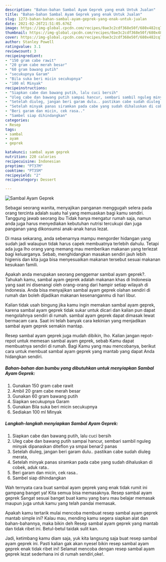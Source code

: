```yaml
---
description: "Bahan-bahan Sambal Ayam Geprek yang enak Untuk Jualan"
title: "Bahan-bahan Sambal Ayam Geprek yang enak Untuk Jualan"
slug: 1273-bahan-bahan-sambal-ayam-geprek-yang-enak-untuk-jualan
date: 2021-02-26T21:51:05.676Z
image: https://img-global.cpcdn.com/recipes/0ae3c2cdf368e50f/680x482cq70/sambal-ayam-geprek-foto-resep-utama.jpg
thumbnail: https://img-global.cpcdn.com/recipes/0ae3c2cdf368e50f/680x482cq70/sambal-ayam-geprek-foto-resep-utama.jpg
cover: https://img-global.cpcdn.com/recipes/0ae3c2cdf368e50f/680x482cq70/sambal-ayam-geprek-foto-resep-utama.jpg
author: Stanley Powell
ratingvalue: 3.1
reviewcount: 3
recipeingredient:
- "150 gram cabe rawit"
- "20 gram cabe merah besar"
- "60 gram bawang putih"
- "secukupnya Garam"
- "Bila suka beri micin secukupnya"
- "100 ml Minyak"
recipeinstructions:
- "Siapkan cabe dan bawang putih, lalu cuci bersih"
- "Uleg cabe dan bawang putih sampai hancur, sembari sambil nguleg minyak dipanaskan diteflon ya smpai benar2 panas"
- "Setelah diuleg, jangan beri garam dulu.. pastikan cabe sudah diuleg merata,"
- "Setelah minyak panas siramkan pada cabe yang sudah dihaluskan di cobek, aduk rata.."
- "Beri garam dan micin, cek rasa.."
- "Sambel siap dihindangkan"
categories:
- Resep
tags:
- sambal
- ayam
- geprek

katakunci: sambal ayam geprek 
nutrition: 220 calories
recipecuisine: Indonesian
preptime: "PT37M"
cooktime: "PT35M"
recipeyield: "2"
recipecategory: Dessert

---
```



![Sambal Ayam Geprek](https://img-global.cpcdn.com/recipes/0ae3c2cdf368e50f/680x482cq70/sambal-ayam-geprek-foto-resep-utama.jpg)

Sebagai seorang wanita, menyajikan panganan menggugah selera pada orang tercinta adalah suatu hal yang memuaskan bagi kamu sendiri. Tanggung jawab seorang ibu Tidak hanya mengatur rumah saja, namun anda juga harus menyediakan kebutuhan nutrisi tercukupi dan juga panganan yang dikonsumsi anak-anak harus lezat.

Di masa  sekarang, anda sebenarnya mampu mengorder hidangan yang sudah jadi walaupun tidak harus capek membuatnya terlebih dahulu. Tetapi ada juga lho orang yang memang mau memberikan makanan yang terlezat bagi keluarganya. Sebab, menghidangkan masakan sendiri jauh lebih higienis dan kita juga bisa menyesuaikan makanan tersebut sesuai makanan kesukaan famili. 



Apakah anda merupakan seorang penggemar sambal ayam geprek?. Tahukah kamu, sambal ayam geprek adalah makanan khas di Indonesia yang saat ini disenangi oleh orang-orang dari hampir setiap wilayah di Indonesia. Anda bisa menyajikan sambal ayam geprek olahan sendiri di rumah dan boleh dijadikan makanan kesenanganmu di hari libur.

Kalian tidak usah bingung jika kamu ingin memakan sambal ayam geprek, karena sambal ayam geprek tidak sukar untuk dicari dan kalian pun dapat mengolahnya sendiri di rumah. sambal ayam geprek dapat dimasak lewat bermacam cara. Saat ini telah banyak cara kekinian yang menjadikan sambal ayam geprek semakin mantap.

Resep sambal ayam geprek juga mudah dibikin, lho. Kalian jangan repot-repot untuk memesan sambal ayam geprek, sebab Kamu dapat membuatnya sendiri di rumah. Bagi Kamu yang mau mencobanya, berikut cara untuk membuat sambal ayam geprek yang mantab yang dapat Anda hidangkan sendiri.

<!--inarticleads1-->

##### Bahan-bahan dan bumbu yang dibutuhkan untuk menyiapkan Sambal Ayam Geprek:

1. Gunakan 150 gram cabe rawit
1. Ambil 20 gram cabe merah besar
1. Gunakan 60 gram bawang putih
1. Siapkan secukupnya Garam
1. Gunakan Bila suka beri micin secukupnya
1. Sediakan 100 ml Minyak




<!--inarticleads2-->

##### Langkah-langkah menyiapkan Sambal Ayam Geprek:

1. Siapkan cabe dan bawang putih, lalu cuci bersih
1. Uleg cabe dan bawang putih sampai hancur, sembari sambil nguleg minyak dipanaskan diteflon ya smpai benar2 panas
1. Setelah diuleg, jangan beri garam dulu.. pastikan cabe sudah diuleg merata,
1. Setelah minyak panas siramkan pada cabe yang sudah dihaluskan di cobek, aduk rata..
1. Beri garam dan micin, cek rasa..
1. Sambel siap dihindangkan




Wah ternyata cara buat sambal ayam geprek yang enak tidak rumit ini gampang banget ya! Kita semua bisa memasaknya. Resep sambal ayam geprek Sangat sesuai banget buat kamu yang baru mau belajar memasak maupun juga untuk kamu yang telah pandai memasak.

Apakah kamu tertarik mulai mencoba membuat resep sambal ayam geprek mantab simple ini? Kalau mau, mending kamu segera siapkan alat dan bahan-bahannya, maka bikin deh Resep sambal ayam geprek yang mantab dan tidak ribet ini. Betul-betul taidak sulit kan. 

Jadi, ketimbang kamu diam saja, yuk kita langsung saja buat resep sambal ayam geprek ini. Pasti kalian gak akan nyesel bikin resep sambal ayam geprek enak tidak ribet ini! Selamat mencoba dengan resep sambal ayam geprek lezat sederhana ini di rumah sendiri,oke!.

